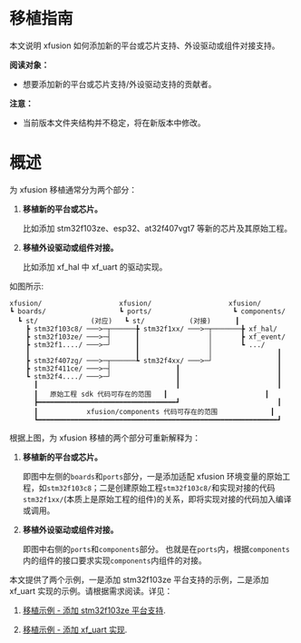 # 移植指南

本文说明 xfusion 如何添加新的平台或芯片支持、外设驱动或组件对接支持。

**阅读对象：**

- 想要添加新的平台或芯片支持/外设驱动支持的贡献者。

**注意：**

- 当前版本文件夹结构并不稳定，将在新版本中修改。

# 概述

为 xfusion 移植通常分为两个部分：

1. **移植新的平台或芯片。**

   比如添加 stm32f103ze、esp32、at32f407vgt7 等新的芯片及其原始工程。

1. **移植外设驱动或组件对接。**

   比如添加 xf_hal 中 xf_uart 的驱动实现。

如图所示:

```
xfusion/                   xfusion/                   xfusion/
┗ boards/                  ┗ ports/                    ┗ components/
  ┗ st/             (对应)   ┗ st/           (对接)      ┃
    ┣ stm32f103c8/ ───>─┬──────╊ stm32f1xx/ ───>─┬───────╊ xf_hal/
    ┣ stm32f103ze/ ───>─┤      ┃                 │       ┣ xf_event/
    ┣ stm32f1..../ ───>─┘      ┃                 │       ┗ .../
    ┃                          ┃                 │                ┃
    ┣ stm32f407zg/ ───>─┬──────┺ stm32f4xx/ ───>─┘                ┃
    ┣ stm32f411ce/ ───>─┤                ┃                        ┃
    ┗ stm32f4..../ ───>─┘                ┃                        ┃
      ┃                                  ┃                        ┃
      ┃   原始工程 sdk 代码可存在的范围   ┃                        ┃
      ┣━━━━━━━━━━━━━━━━━━━━━━━━━━━━━━━━━━┛                        ┃
      ┃            xfusion/components 代码可存在的范围             ┃
      ┗━━━━━━━━━━━━━━━━━━━━━━━━━━━━━━━━━━━━━━━━━━━━━━━━━━━━━━━━━━━┛
```

根据上图，为 xfusion 移植的两个部分可重新解释为：

1. **移植新的平台或芯片。**

   即图中左侧的`boards`和`ports`部分，一是添加适配 xfusion 环境变量的原始工程，如`stm32f103c8`；二是创建原始工程`stm32f103c8/`和实现对接的代码`stm32f1xx/`(本质上是原始工程的组件)的关系，即将实现对接的代码加入编译或调用。

1. **移植外设驱动或组件对接。**

   即图中右侧的`ports`和`components`部分。
   也就是在`ports`内，根据`components`内的组件的接口要求实现`components`内组件的对接。

本文提供了两个示例，一是添加 stm32f103ze 平台支持的示例，二是添加 xf_uart 实现的示例。请根据需求阅读。详见：

1. [移植示例 - 添加 stm32f103ze 平台支持](./porting_example_platform_support_stm32f103ze.md).

1. [移植示例 - 添加 xf_uart 实现](./porting_example_xf_uart_porting.md).
